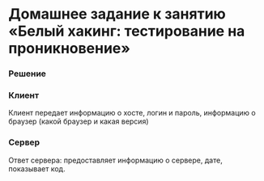 # Домашнее задание к занятию «Белый хакинг: тестирование на проникновение»

### Решение 
### Клиент
Клиент передает информацию о хосте, логин и пароль, информацию о браузер (какой браузер и какая версия) 





### Сервер
Ответ сервера: предоставляет информацию о сервере, дате, показывает код.




